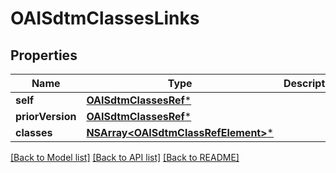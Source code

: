 # OAISdtmClassesLinks

## Properties
Name | Type | Description | Notes
------------ | ------------- | ------------- | -------------
**self** | [**OAISdtmClassesRef***](OAISdtmClassesRef.md) |  | [optional] 
**priorVersion** | [**OAISdtmClassesRef***](OAISdtmClassesRef.md) |  | [optional] 
**classes** | [**NSArray&lt;OAISdtmClassRefElement&gt;***](OAISdtmClassRefElement.md) |  | [optional] 

[[Back to Model list]](../README.md#documentation-for-models) [[Back to API list]](../README.md#documentation-for-api-endpoints) [[Back to README]](../README.md)


